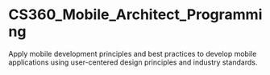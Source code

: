 # CS360_Mobile_Architect_Programming
Apply mobile development principles and best practices to develop mobile applications using user-centered design principles and industry standards.
